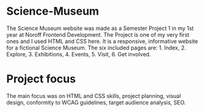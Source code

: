# Science-Museum

The Science Museum website was made as a Semester Project 1 in my 1st year at Noroff Frontend Development.
The Project is one of my very first ones and I used HTML and CSS here. It is a responsive, informative website for a fictional Science Museum. The six included pages are: 1. Index, 2. Explore, 3. Exhibitions, 4. Events, 5. Visit, 6. Get involved.

# Project focus
The main focus was on HTML and CSS skills, project planning, visual design, conformity to WCAG guidelines, target audience analysis, SEO.
